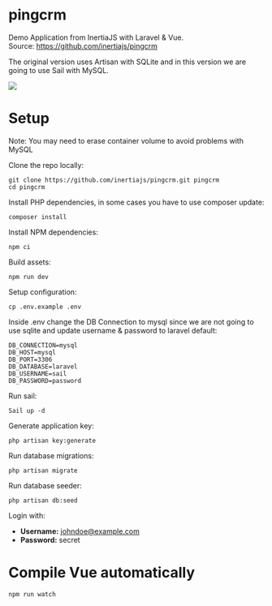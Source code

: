 # pingcrm
Demo Application from InertiaJS with Laravel &amp; Vue.   
Source: https://github.com/inertiajs/pingcrm    

The original version uses Artisan with SQLite and in this version we are going to use Sail with MySQL.    

![](https://raw.githubusercontent.com/inertiajs/pingcrm/master/screenshot.png)

# Setup   
Note: You may need to erase container volume to avoid problems with MySQL

Clone the repo locally:   
```
git clone https://github.com/inertiajs/pingcrm.git pingcrm
cd pingcrm
```

Install PHP dependencies, in some cases you have to use composer update:
```
composer install
```

Install NPM dependencies:
```
npm ci
```

Build assets:
```
npm run dev
```

Setup configuration:
```
cp .env.example .env
```

Inside .env change the DB Connection to mysql since we are not going to use sqlite and update username & password to laravel default:
```
DB_CONNECTION=mysql
DB_HOST=mysql
DB_PORT=3306
DB_DATABASE=laravel
DB_USERNAME=sail
DB_PASSWORD=password
```

Run sail:
```
Sail up -d
```

Generate application key:
```
php artisan key:generate
```

Run database migrations:
```
php artisan migrate
```

Run database seeder:
```
php artisan db:seed
```

Login with:   

- **Username:** johndoe@example.com   
- **Password:** secret    

# Compile Vue automatically
```
npm run watch
```
